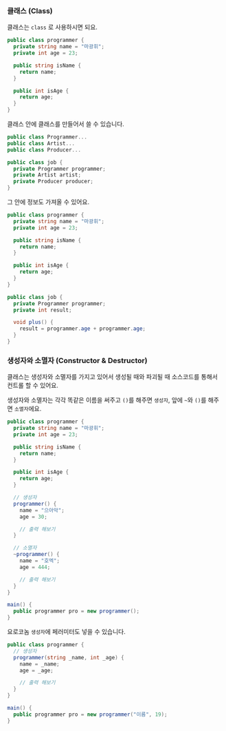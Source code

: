 ### 클래스 (Class)

클래스는 `class` 로 사용하시면 되요.

```csharp
public class programmer {
  private string name = "마광휘";
  private int age = 23;

  public string isName {
    return name;
  }

  public int isAge {
    return age;
  }
}
```

클래스 안에 클래스를 만들어서 쓸 수 있습니다.

```csharp
public class Programmer...
public class Artist...
public class Producer...

public class job {
  private Programmer programmer;
  private Artist artist;
  private Producer producer;
}
```

그 안에 정보도 가져올 수 있어요.

```csharp
public class programmer {
  private string name = "마광휘";
  private int age = 23;

  public string isName {
    return name;
  }

  public int isAge {
    return age;
  }
}

public class job {
  private Programmer programmer;
  private int result;

  void plus() {
    result = programmer.age + programmer.age;
  }
}
```

### 생성자와 소멸자 (Constructor & Destructor)

클래스는 생성자와 소멸자를 가지고 있어서 생성될 때와 파괴될 때 소스코드를 통해서 컨트롤 할 수 있어요.

생성자와 소멸자는 각각 똑같은 이름을 써주고 `()`를 해주면 `생성자`, 앞에 `~`와 `()`를 해주면 `소멸자`에요.

```csharp
public class programmer {
  private string name = "마광휘";
  private int age = 23;

  public string isName {
    return name;
  }

  public int isAge {
    return age;
  }

  // 생성자
  programmer() {
    name = "으아악";
    age = 30;

    // 출력 해보기
  }

  // 소멸자
  ~programmer() {
    name = "호엑";
    age = 444;

    // 출력 해보기
  }
}

main() {
  public programmer pro = new programmer();
}
```

요로코놈 `생성자`에 페러미터도 넣을 수 있습니다.

```csharp
public class programmer {
  // 생성자
  programmer(string _name, int _age) {
    name = _name;
    age = _age;

    // 출력 해보기
  }
}

main() {
  public programmer pro = new programmer("이름", 19);
}
```
